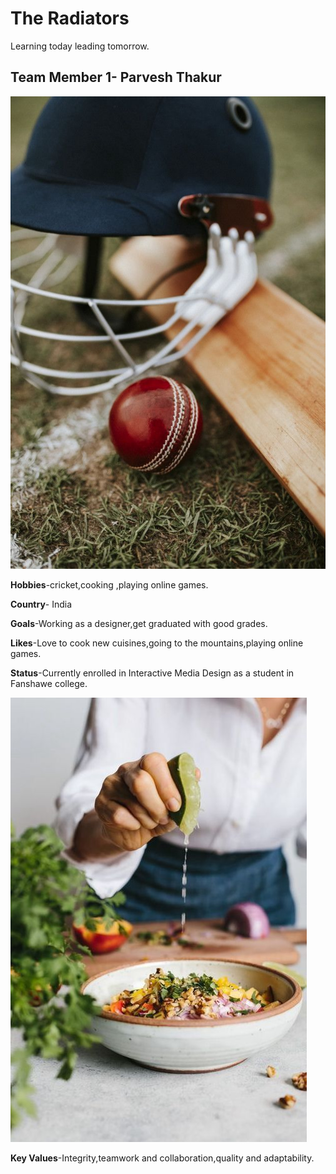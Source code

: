 
# The Radiators
Learning today leading tomorrow.

## Team Member 1- Parvesh Thakur
<img src="images/WhatsApp Image 2023-10-01 at 17.18.26_d0eb082b.jpg">

**Hobbies**-cricket,cooking ,playing online games.


**Country**- India


**Goals**-Working as a designer,get graduated with good grades.


**Likes**-Love to cook new cuisines,going to the mountains,playing online games.


**Status**-Currently enrolled in Interactive Media Design as a student in Fanshawe college.


<img src="images/cooking.jpg">


**Key Values**-Integrity,teamwork and collaboration,quality and adaptability.